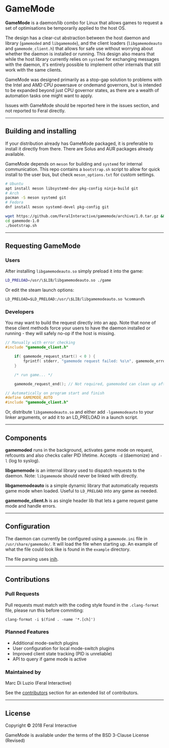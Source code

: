 # GameMode
**GameMode** is a daemon/lib combo for Linux that allows games to request a set of optimisations be temporarily applied to the host OS.

The design has a clear-cut abstraction between the host daemon and library (`gamemoded` and `libgamemode`), and the client loaders (`libgamemodeauto` and `gamemode_client.h`) that allows for safe use without worrying about whether the daemon is installed or running. This design also means that while the host library currently relies on `systemd` for exchanging messages with the daemon, it's entirely possible to implement other internals that still work with the same clients.

GameMode was designed primarily as a stop-gap solution to problems with the Intel and AMD CPU powersave or ondemand governors, but is intended to be expanded beyond just CPU governor states, as there are a wealth of automation tasks one might want to apply.

Issues with GameMode should be reported here in the issues section, and not reported to Feral directly.

---
## Building and installing

If your distribution already has GameMode packaged, it is preferable to install it directly from there. There are Solus and AUR packages already available.

GameMode depends on `meson` for building and `systemd` for internal communication. This repo contains a `bootstrap.sh` script to allow for quick install to the user bus, but check `meson_options.txt` for custom settings.

```bash
# Ubuntu
apt install meson libsystemd-dev pkg-config ninja-build git
# Arch
pacman -S meson systemd git
# Fedora
dnf install meson systemd-devel pkg-config git

wget https://github.com/FeralInteractive/gamemode/archive/1.0.tar.gz && tar -xvf 1.0.tar.gz
cd gamemode-1.0
./bootstrap.sh
```

---
## Requesting GameMode

### Users
After installing `libgamemodeauto.so` simply preload it into the game:
```bash
LD_PRELOAD=/usr/\$LIB/libgamemodeauto.so ./game
```
Or edit the steam launch options:
```
LD_PRELOAD=$LD_PRELOAD:/usr/\$LIB/libgamemodeauto.so %command%
```

### Developers
You may want to build the request directly into an app. Note that none of these client methods force your users to have the daemon installed or running - they will safely no-op if the host is missing.

```C
// Manually with error checking
#include "gamemode_client.h"

	if( gamemode_request_start() < 0 ) {
		fprintf( stderr, "gamemode request failed: %s\n", gamemode_error_string() );
	}

	/* run game... */

	gamemode_request_end(); // Not required, gamemoded can clean up after game exits
```

```C
// Automatically on program start and finish
#define GAMEMODE_AUTO
#include "gamemode_client.h"
```

Or, distribute `libgamemodeauto.so` and either add `-lgamemodeauto` to your linker arguments, or add it to an LD\_PRELOAD in a launch script.

---
## Components

**gamemoded** runs in the background, activates game mode on request, refcounts and also checks caller PID lifetime. Accepts `-d` (daemonize) and `-l` (log to syslog).

**libgamemode** is an internal library used to dispatch requests to the daemon. Note: `libgamemode` should never be linked with directly.

**libgamemodeauto** is a simple dynamic library that automatically requests game mode when loaded. Useful to `LD_PRELOAD` into any game as needed.

**gamemode\_client.h** is as single header lib that lets a game request game mode and handle errors.

---
## Configuration

The daemon can currently be configured using a `gamemode.ini` file in `/usr/share/gamemode/`. It will load the file when starting up. An example of what the file could look like is found in the `example` directory.

The file parsing uses [inih](https://github.com/benhoyt/inih).

---
## Contributions

### Pull Requests
Pull requests must match with the coding style found in the `.clang-format` file, please run this before commiting:
```
clang-format -i $(find . -name '*.[ch]')
```

### Planned Features
* Additional mode-switch plugins
* User configuration for local mode-switch plugins
* Improved client state tracking (PID is unreliable)
* API to query if game mode is active

### Maintained by
Marc Di Luzio (Feral Interactive)

See the [contributors](https://github.com/FeralInteractive/gamemode/graphs/contributors) section for an extended list of contributors.

---
## License

Copyright © 2018 Feral Interactive

GameMode is available under the terms of the BSD 3-Clause License (Revised)

